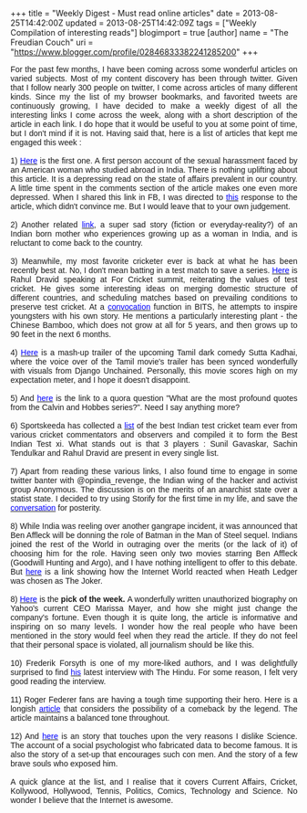 +++
title = "Weekly Digest - Must read online articles"
date = 2013-08-25T14:42:00Z
updated = 2013-08-25T14:42:09Z
tags = ["Weekly Compilation of interesting reads"]
blogimport = true 
[author]
	name = "The Freudian Couch"
	uri = "https://www.blogger.com/profile/02846833382241285200"
+++

<div dir="ltr" style="text-align: left;" trbidi="on">
<div style="text-align: justify;">
<span style="font-family: Verdana, sans-serif;">For the past few months, I have been coming across some wonderful articles on varied subjects. Most of my content discovery has been through twitter. Given that I follow nearly 300 people on twitter, I come across articles of many different kinds. Since my the list of my browser bookmarks, and favorited tweets are continuously growing, I have decided to make a weekly digest of all the interesting links I come across the week, along with a short description of the article in each link. I do hope that it would be useful to you at some point of time, but I don't mind if it is not. Having said that, here is a list of articles that kept me engaged this week :</span></div>
<div style="text-align: justify;">
<span style="font-family: Verdana, sans-serif;"><br /></span></div>
<div style="text-align: justify;">
<span style="font-family: Verdana, sans-serif;">1) <a href="http://ireport.cnn.com/docs/DOC-1023053" target="_blank"><span style="color: blue;">Here</span></a> is the first one. A first person account of the sexual&nbsp;harassment faced by an American woman who studied abroad in India. There is nothing uplifting about this article. It is a depressing read on the state of affairs prevalent in our country. A little time spent in the comments section of the article makes one even more depressed. When I shared this link in FB, I was directed to <a href="http://ireport.cnn.com/docs/DOC-1023426" target="_blank"><span style="color: blue;">this</span></a>&nbsp;response to the article, which didn't convince me. But I would leave that to your own judgement.</span></div>
<div style="text-align: justify;">
<span style="font-family: Verdana, sans-serif;"><br /></span></div>
<div style="text-align: justify;">
<span style="font-family: Verdana, sans-serif;">2) Another related <a href="http://sahajapatel.wordpress.com/2013/06/08/its-a-baby-girl/" target="_blank"><span style="color: blue;">link</span></a>, a super sad story (fiction or everyday-reality?) of an Indian born mother who experiences growing up as a woman in India, and is reluctant to come back to the country.</span></div>
<div style="text-align: justify;">
<span style="font-family: Verdana, sans-serif;"><br /></span></div>
<div style="text-align: justify;">
<span style="font-family: Verdana, sans-serif;">3) Meanwhile, my most favorite cricketer ever is back at what he has been recently best at. No, I don't mean batting in a test match to save a series. <a href="http://www.espncricinfo.com/cricinfo-for-cricket/content/story/663447.html" target="_blank"><span style="color: blue;">Here</span></a> is Rahul Dravid speaking at For Cricket summit, reiterating the values of test cricket. He gives some interesting ideas on merging domestic structure of different countries, and scheduling matches based on prevailing conditions to preserve test cricket. At a <a href="http://www.youtube.com/watch?v=0-uEh2LoNRI&amp;feature=youtu.be" target="_blank"><span style="color: blue;">convocation</span></a>&nbsp;function in BITS, he attempts to inspire youngsters with his own story. He mentions a particularly interesting plant - the Chinese Bamboo, which does not grow at all for 5 years, and then grows&nbsp;up to 90 feet in the next 6 months.</span></div>
<div style="text-align: justify;">
<span style="font-family: Verdana, sans-serif;"><br /></span></div>
<div style="text-align: justify;">
<span style="font-family: Verdana, sans-serif;">4) <a href="http://www.youtube.com/watch?v=OWk_IglxfwM&amp;feature=youtu.be" target="_blank"><span style="color: blue;">Here</span></a> is a&nbsp;mash-up&nbsp;trailer of the upcoming Tamil dark comedy Sutta Kadhai, where the voice over of the Tamil movie's trailer has been synced wonderfully with visuals from Django Unchained. Personally, this movie scores high on my expectation meter, and I hope it doesn't&nbsp;disappoint.</span></div>
<div style="text-align: justify;">
<span style="font-family: Verdana, sans-serif;"><br /></span></div>
<div style="text-align: justify;">
<span style="font-family: Verdana, sans-serif;">5) And <a href="http://www.quora.com/Calvin-and-Hobbes/What-are-the-most-profound-quotes-from-the-Calvin-and-Hobbes-series?share=1" target="_blank"><span style="color: blue;">here</span></a> is the link to a quora question "What are the most profound quotes from the Calvin and Hobbes series?</span><span style="font-family: Verdana, sans-serif;">". Need I say anything more?&nbsp;</span></div>
<div style="text-align: justify;">
<span style="font-family: Verdana, sans-serif;"><br /></span></div>
<div style="text-align: justify;">
<span style="font-family: Verdana, sans-serif;">6) Sportskeeda has collected a <a href="http://www.sportskeeda.com/2013/08/20/all-time-indian-cricket-test-xi/" target="_blank"><span style="color: blue;">list</span></a> of the best Indian test cricket team ever from various cricket commentators and observers and compiled it to form the Best Indian Test xi. What stands out is that 3 players : Sunil Gavaskar, Sachin Tendulkar and Rahul Dravid are present in every single list.</span></div>
<div style="text-align: justify;">
<span style="font-family: Verdana, sans-serif;"><br /></span></div>
<div style="text-align: justify;">
<span style="font-family: Verdana, sans-serif;">7) Apart from reading these various links, I also found time to engage in some twitter banter with&nbsp;@opindia_revenge, the Indian wing of the hacker and activist group Anonymous. The discussion is on the merits of an anarchist state over a statist state. I decided to try using Storify for the first time in my life, and save the <a href="http://storify.com/adarshv89/is-anarchism-the-way-forward?utm_content=storify-pingback&amp;utm_medium=sfy.co-twitter&amp;utm_campaign=&amp;utm_source=t.co&amp;awesm=sfy.co_tD1B" target="_blank"><span style="color: blue;">conversation</span></a> for posterity.</span></div>
<div style="text-align: justify;">
<span style="font-family: Verdana, sans-serif;"><br /></span></div>
<div style="text-align: justify;">
<span style="font-family: Verdana, sans-serif;">8) While India was reeling over another gangrape incident, it was announced that Ben Affleck will be donning the role of Batman in the Man of Steel sequel. Indians joined the rest of the World in outraging over the merits (or the lack of it) of choosing him for the role. Having seen only two movies starring Ben Affleck (Goodwill Hunting and Argo), and I have nothing intelligent to offer to this debate. But <a href="http://geektyrant.com/news/2012/5/22/the-internets-reaction-to-heath-ledger-being-cast-as-the-jok.html" target="_blank"><span style="color: blue;">here</span></a> is a link showing how the Internet World reacted when Heath Ledger was chosen as The Joker.&nbsp;</span></div>
<div style="text-align: justify;">
<span style="font-family: Verdana, sans-serif;"><br /></span></div>
<div style="text-align: justify;">
<span style="font-family: Verdana, sans-serif;">8) </span><a href="http://www.businessinsider.com/marissa-mayer-biography-2013-8?page=1" style="font-family: Verdana, sans-serif;" target="_blank"><span style="color: blue;">Here</span></a><span style="font-family: Verdana, sans-serif;"> is the </span><b style="font-family: Verdana, sans-serif;">pick of the week. </b><span style="font-family: Verdana, sans-serif;">A wonderfully written unauthorized&nbsp;biography&nbsp;on Yahoo's current CEO Marissa Mayer, and how she might just change the company's fortune. Even though it is quite long, the article is informative and inspiring on so many levels. I wonder how the real people who have been mentioned in the story would feel when they read the article. If they do not feel that their personal space is violated, all journalism should be like this.</span></div>
<div style="text-align: justify;">
<span style="font-family: Verdana, sans-serif;"><br /></span></div>
<div style="text-align: justify;">
<span style="font-family: Verdana, sans-serif;">10) Frederik Forsyth is one of my more-liked authors, and I was delightfully surprised to find <a href="http://www.thehindu.com/features/magazine/id-like-to-see-someone-hack-into-my-typewriter/article5048100.ece" target="_blank"><span style="color: blue;">his</span></a>&nbsp;latest interview with The Hindu. For some reason, I felt very good reading the interview.</span></div>
<div style="text-align: justify;">
<span style="font-family: Verdana, sans-serif;"><br /></span></div>
<div style="text-align: justify;">
<span style="font-family: Verdana, sans-serif;">11) Roger Federer fans are having a tough time supporting their hero. Here is a longish <a href="http://www.nytimes.com/2013/08/25/magazine/roger-federer-can-still-get-his-game-face-on.html?pagewanted=1&amp;smid=tw-nytimes" target="_blank"><span style="color: blue;">article</span></a> that considers the possibility of a comeback by the legend. The article maintains a balanced tone throughout.</span></div>
<div style="text-align: justify;">
<span style="font-family: Verdana, sans-serif;"><br /></span></div>
<div style="text-align: justify;">
<span style="font-family: Verdana, sans-serif;">12) And <a href="http://www.nytimes.com/2013/04/28/magazine/diederik-stapels-audacious-academic-fraud.html?pagewanted=all&amp;_r=2&amp;" target="_blank"><span style="color: blue;">here</span></a> is an story that touches upon the very reasons I dislike Science. The account of a social&nbsp;psychologist&nbsp;who fabricated data to become famous. It is also the story of a set-up that encourages such con men. And the story of a few brave souls who exposed him.</span></div>
<div style="text-align: justify;">
<span style="font-family: Verdana, sans-serif;"><br /></span></div>
<div style="text-align: justify;">
<span style="font-family: Verdana, sans-serif;">A quick glance at the list, and I realise that it covers Current Affairs, Cricket, Kollywood, Hollywood, Tennis, Politics, Comics, Technology and Science. No wonder I believe that the Internet is awesome.</span></div>
</div>

